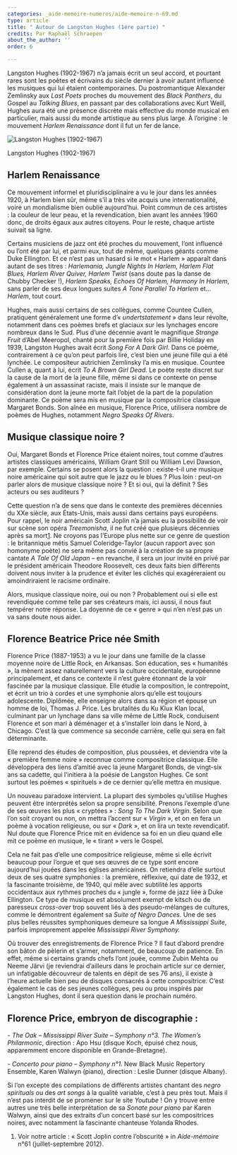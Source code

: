 ```yaml
---
categories: _aide-memoire-numeros/aide-memoire-n-69.md
type: article
title: " Autour de Langston Hughes (1ère partie) "
credits: Par Raphaël Schraepen
about_the_author: ''
order: 6

---
```

Langston Hughes (1902-1967) n’a jamais écrit un seul accord, et pourtant rares sont les poètes et écrivains du siècle dernier à avoir autant influencé les musiques qui lui étaient contemporaines. Du postromantique Alexander Zemlinsky aux _Last Poets_ proches du mouvement des _Black Panthers_, du Gospel au _Talking Blues_, en passant par des collaborations avec Kurt Weill, Hughes aura été une présence discrète mais effective du monde musical en particulier, mais aussi du monde artistique au sens plus large. À l’origine : le mouvement _Harlem Renaissance_ dont il fut un fer de lance.

![Langston Hughes (1902-1967)](https://www.territoires-memoire.be/assets/uploads/AM69_p.8_Schraepen.jpg)

<span class="img-copyright">Langston Hughes (1902-1967)</span>

## Harlem Renaissance

Ce mouvement informel et pluridisciplinaire a vu le jour dans les années 1920, à Harlem bien sûr, même s’il a très vite acquis une internationalité, voire un mondialisme bien oublié aujourd’hui. Point commun de ces artistes : la couleur de leur peau, et la revendication, bien avant les années 1960 donc, de droits égaux aux autres citoyens. Pour le reste, chaque artiste suivait sa ligne.

Certains musiciens de jazz ont été proches du mouvement, l’ont influencé ou l’ont été par lui, et parmi eux, tout de même, quelques géants comme Duke Ellington. Et ce n’est pas un hasard si le mot « Harlem » apparaît dans autant de ses titres : _Harlemania, Jungle Nights In_ _Harlem, Harlem Flat Blues, Harlem River Quiver, Harlem Twist_ (sans doute pas la danse de Chubby Checker !), _Harlem Speaks, Echoes Of Harlem, Harmony In Harlem_, sans parler de ses deux longues suites _A Tone Parallel To Harlem_ et… _Harlem_, tout court.

Hughes, mais aussi certains de ses collègues, comme Countee Cullen, pratiquent généralement une forme d’« _undertstatement_ » dans leur révolte, notamment dans ces poèmes brefs et glaciaux sur les lynchages encore nombreux dans le Sud. Plus d’une décennie avant le magnifique _Strange Fruit_ d’Abel Meeropol, chanté pour la première fois par Billie Holiday en 1939, Langston Hughes avait écrit _Song For A Dark Girl_. Dans ce poème, contrairement à ce qu’on peut parfois lire, c’est bien une jeune fille qui a été lynchée. Le compositeur autrichien Zemlinsky l’a mis en musique. Countee Cullen a, quant à lui, écrit _To A Brown Girl Dead_. Le poète reste discret sur la cause de la mort de la jeune fille, même si dans ce contexte on pense également à un assassinat raciste, mais il insiste sur le manque de considération dont la jeune morte fait l’objet de la part de la population dominante. Ce poème sera mis en musique par la compositrice classique Margaret Bonds. Son aînée en musique, Florence Price, utilisera nombre de poèmes de Hughes, notamment _Negro Speaks Of Rivers_.

## Musique classique noire ?

Oui, Margaret Bonds et Florence Price étaient noires, tout comme d’autres artistes classiques américains, William Grant Still ou William Levi Dawson, par exemple. Certains se posent alors la question : existe-t-il une musique noire américaine qui soit autre que le jazz ou le blues ? Plus loin : peut-on parler alors de musique classique noire ? Et si oui, qui la définit ? Ses acteurs ou ses auditeurs ?

Cette question n’a de sens que dans le contexte des premières décennies du XXe siècle, aux États-Unis, mais aussi dans certains pays européens. Pour rappel, le noir américain Scott Joplin n’a jamais eu la possibilité de voir sur scène son opéra _Treemonisha_, il ne fut créé que plusieurs décennies après sa mort[1](#footnote-1). Ne croyons pas l’Europe plus nette sur ce genre de question : le britannique métis Samuel Coleridge-Taylor (aucun rapport avec son homonyme poète) ne sera même pas convié à la création de sa propre cantate _A Tale Of Old Japan_ – en revanche, il sera un jour invité en privé par le président américain Theodore Roosevelt, ces deux faits bien différents doivent nous inviter à la prudence et éviter les clichés qui exagéreraient ou amoindriraient le racisme ordinaire.

Alors, musique classique noire, oui ou non ? Probablement oui si elle est revendiquée comme telle par ses créateurs mais, ici aussi, il nous faut tempérer notre réponse. La doyenne de ce « genre » qui n’en n’est pas un va sans doute nous aider.

## Florence Beatrice Price née Smith

Florence Price (1887-1953) a vu le jour dans une famille de la classe moyenne noire de Little Rock, en Arkansas. Son éducation, ses « humanités », la mènent assez naturellement vers la culture occidentale, européenne principalement, et dans ce contexte il n’est guère étonnant de la voir fascinée par la musique classique. Elle étudie la composition, le contrepoint, et écrit un trio à cordes et une symphonie alors qu’elle est toujours adolescente. Diplômée, elle enseigne alors dans sa région et épouse un homme de loi, Thomas J. Price. Les brutalités du Ku Klux Klan local, culminant par un lynchage dans sa ville même de Little Rock, conduisent Florence et son mari à déménager et à s’installer loin dans le Nord, à Chicago. C’est là que commence sa seconde carrière, celle qui sera en fait déterminante.

Elle reprend des études de composition, plus poussées, et deviendra vite la « première femme noire » reconnue comme compositrice classique. Elle développera des liens d’amitié avec la jeune Margaret Bonds, de vingt-six ans sa cadette, qui l’initiera à la poésie de Langston Hughes. Ce sont surtout les poèmes « spirituels » de ce dernier qu’elle mettra en musique.

Un nouveau paradoxe intervient. La plupart des symboles qu’utilise Hughes peuvent être interprétés selon sa propre sensibilité. Prenons l’exemple d’une de ses œuvres les plus « cryptées » : _Song To The Dark Virgin_. Selon que l’on soit croyant ou non, on mettra l’accent sur « _Virgin_ », et on en fera un poème à vocation religieuse, ou sur « _Dark_ », et on lira un texte revendicatif. Nul doute que Florence Price mit en évidence sa foi en un dieu quand elle mit ce poème en musique, le « tirant » vers le Gospel.

Cela ne fait pas d’elle une compositrice religieuse, même si elle écrivit beaucoup pour l’orgue et que ses œuvres de ce type sont encore aujourd’hui jouées dans les églises américaines. On retiendra d’elle surtout deux de ses quatre symphonies : la première, réflexive, qui date de 1932, et la fascinante troisième, de 1940, qui mêle avec subtilité les apports occidentaux aux rythmes proches du « jungle », forme de jazz liée à Duke Ellington. Ce type de musique est absolument exempt de kitsch ou de paresseux _cross-over_ trop souvent liés à des pseudo-mélanges de cultures, comme le démontrent également sa _Suite of Negro Dances._ Une de ses plus belles réussites symphoniques demeure sa longue _A Mississippi Suite_, parfois improprement appelée _Mississippi River Symphony._

Où trouver des enregistrements de Florence Price ? Il faut d’abord prendre son bâton de pèlerin et s’armer, notamment, de beaucoup de patience. En effet, même si certains grands chefs l’ont jouée, comme Zubin Mehta ou Neeme Järvi (je reviendrai d’ailleurs dans le prochain article sur ce dernier, un infatigable découvreur de talents en dépit de ses 76 ans), il existe à l’heure actuelle bien peu de disques consacrés à cette compositrice. C’est également le cas de ses jeunes collègues, peu ou prou inspirés par Langston Hughes, dont il sera question dans le prochain numéro.

## Florence Price, embryon de discographie :

\- _The Oak – Mississippi River Suite – Symphony n°3. The Women’s Philarmonic_, direction : Apo Hsu (disque Koch, épuisé chez nous, apparemment encore disponible en Grande-Bretagne).

\- _Concerto pour piano – Symphony n°1_. New Black Music Repertory Ensemble, Karen Walwyn (piano), direction : Leslie Dunner (disque Albany).

Si l’on excepte des compilations de différents artistes chantant des _negro spirituals_ ou des _art songs_ à la qualité variable, c’est à peu près tout. Mais il n’est pas interdit de se promener sur le site _Youtube_ ! On y trouve entre autres une très belle interprétation de sa _Sonate pour piano_ par Karen Walwyn, ainsi que des extraits d’un concert basé sur les compositrices noires, avec notamment la fascinante chanteuse Yolanda Rhodes.

1. Voir notre article : « Scott Joplin contre l’obscurité » in _Aide-mémoire_ n°61 (juillet-septembre 2012).